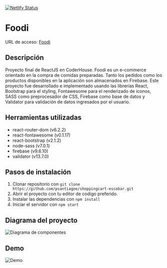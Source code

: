 [![Netlify Status](https://api.netlify.com/api/v1/badges/cbcaa98e-2f25-4109-b904-2d4f53f680e9/deploy-status)](https://app.netlify.com/sites/foodi-ch/deploys)

# Foodi

URL de acceso: [Foodi](http://foodi-ch.netlify.app)

## Descripción

Proyecto final de ReactJS en CoderHouse.
Foodi es un e-commerce orientado en la compra de comidas preparadas. Tanto los pedidos como los productos disponibles en la aplicación son almacenados en Firebase.
Este proyecto fue desarrollado e implementado usando las librerías React, Bootstrap para el styling, Fontawesome para el renderizado de iconos, SASS como preprocesador de CSS, Firebase como base de datos y Validator para validación de datos ingresados por el usuario.

## Herramientas utilizadas

-   react-router-dom (v6.2.2)
-   react-fontawesome (v0.1.17)
-   react-bootstrap (v2.1.2)
-   node-sass (v7.0.1)
-   firebase (v9.6.10)
-   validator (v13.7.0)

## Pasos de instalación

1. Clonar repositorio con `git clone https://github.com/psantiagoe/shoppingcart-escobar.git`
2. Abrir el proyecto con tu editor de codigo preferido.
3. Instalar las dependencias con `npm install`
4. Iniciar el servidor con `npm start`

## Diagrama del proyecto

![Diagrama de componentes](#)

## Demo

![Demo](#)
